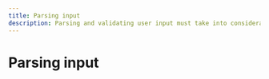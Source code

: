 ```yaml
---
title: Parsing input
description: Parsing and validating user input must take into consideration the input methods, conventions, and local standards for data.
---
```


# Parsing input
